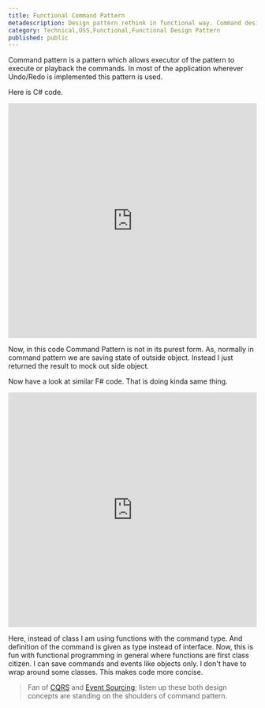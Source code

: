 ```yaml
---
title: Functional Command Pattern
metadescription: Design pattern rethink in functional way. Command design pattern.
category: Technical,OSS,Functional,Functional Design Pattern
published: public
---
```


Command pattern is a pattern which allows executor of the pattern to execute or playback the commands. In most of the application wherever Undo/Redo is implemented this pattern is used. 

Here is C# code. 

<!--excerpt-->

<iframe width="100%" height="475" src="https://dotnetfiddle.net/Widget/5wmvGN" frameborder="0"></iframe>

Now, in this code Command Pattern is not in its purest form. As, normally in command pattern we are saving state of outside object. Instead I just returned the result to mock out side object. 

Now have a look at similar F# code. That is doing kinda same thing. 

<iframe width="100%" height="475" src="https://dotnetfiddle.net/Widget/htQsqv" frameborder="0"></iframe>

Here, instead of class I am using functions with the command type. And definition of the command is given as type instead of interface. Now, this is fun with functional programming in general where functions are first class citizen. I can save commands and events like objects only. I don't have to wrap around some classes. This makes code more concise.

> Fan of [CQRS](http://martinfowler.com/bliki/CQRS.html) and [Event Sourcing](http://www.martinfowler.com/eaaDev/EventSourcing.html); listen up these both design concepts are standing on the shoulders of command pattern.